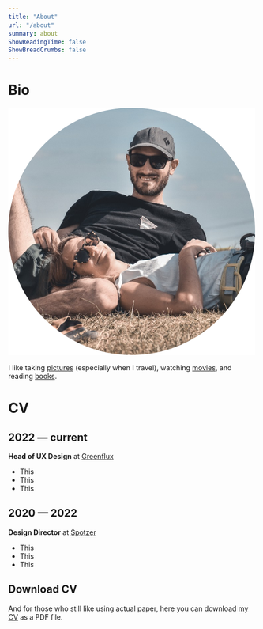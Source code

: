 ```yaml
---
title: "About"
url: "/about"
summary: about
ShowReadingTime: false
ShowBreadCrumbs: false
---
```


# Bio

![Profile picture](/content/posts/about/images/profilepic.png)

I like taking [pictures](tags/photography/) (especially when I travel), watching [movies](tags/movies), and reading [books](tags/books).

# CV
## 2022 — current
**Head of UX Design** at [Greenflux](https://greenflux.com)
- This
- This
- This

## 2020 — 2022
**Design Director** at [Spotzer](https://spotzerdigital.com)
- This
- This
- This

## Download CV
And for those who still like using actual paper, here you can download [my CV]() as a PDF file.